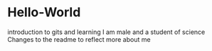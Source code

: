 # Hello-World
introduction to gits and learning
I am male and a student of science
Changes to the readme to reflect more about me
